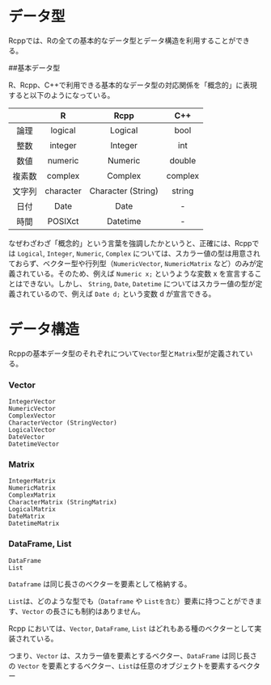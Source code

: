 # データ型

Rcppでは、Rの全ての基本的なデータ型とデータ構造を利用することができる。

##基本データ型

R、Rcpp、C++で利用できる基本的なデータ型の対応関係を「概念的」に表現すると以下のようになっている。

||R|Rcpp|C++|
|:---:|:---:|:---:|:---:|
|論理|logical|Logical|bool|
|整数|integer|Integer|int|
|数値|numeric|Numeric|double|
|複素数|complex|Complex|complex|
|文字列|character|Character (String)|string|
|日付|Date|Date|-|
|時間|POSIXct|Datetime|-|
 

なぜわざわざ「概念的」という言葉を強調したかというと、正確には、Rcppでは `Logical`, `Integer`, `Numeric`, `Complex` については、スカラー値の型は用意されておらず、ベクター型や行列型（`NumericVector`, `NumericMatrix` など）のみが定義されている。そのため、例えば `Numeric x;` というような変数 x を宣言することはできない。しかし、 `String`, `Date`, `Datetime` についてはスカラー値の型が定義されているので、例えば `Date d;` という変数 d が宣言できる。


# データ構造

Rcppの基本データ型のそれぞれについて`Vector`型と`Matrix`型が定義されている。


### Vector

```
IntegerVector
NumericVector
ComplexVector
CharacterVector (StringVector)
LogicalVector
DateVector
DatetimeVector
```

### Matrix

```
IntegerMatrix
NumericMatrix
ComplexMatrix
CharacterMatrix (StringMatrix)
LogicalMatrix
DateMatrix
DatetimeMatrix
```


### DataFrame, List 

```
DataFrame
List
```
`Dataframe` は同じ長さのベクターを要素として格納する。

`List`は、どのような型でも（`Dataframe` や `Listを含む`）要素に持つことができます、`Vector` の長さにも制約はありません。


Rcpp においては、`Vector`, `DataFrame`, `List` はどれもある種のベクターとして実装されている。

つまり、`Vector` は、スカラー値を要素とするベクター、`DataFrame` は同じ長さの `Vector` を要素とするベクター、`List`は任意のオブジェクトを要素するベクター








